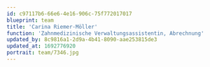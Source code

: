 ```yaml
---
id: c97117b6-66e6-4e16-906c-75f772017017
blueprint: team
title: 'Carina Riemer-Möller'
function: 'Zahnmedizinische Verwaltungsassistentin, Abrechnung'
updated_by: 8c9816a1-2d9a-4b41-8090-aae253815de3
updated_at: 1692776920
portrait: team/7346.jpg
---
```


